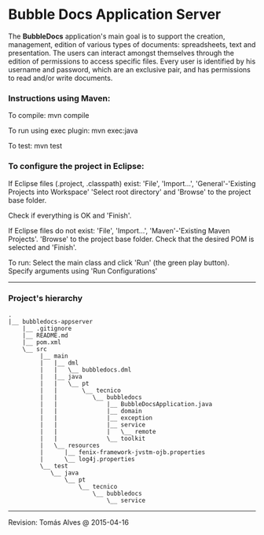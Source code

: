 # Bubble Docs Application Server

The **BubbleDocs** application's main goal is to support the creation, management, edition of various types of documents: spreadsheets, text and presentation. The users can interact amongst themselves through the edition of permissions to access specific files. Every user is identified by his username and password, which are an exclusive pair, and has permissions to read and/or write documents.

### Instructions using Maven:

To compile:
mvn compile

To run using exec plugin:
mvn exec:java

To test:
mvn test

### To configure the project in Eclipse:

If Eclipse files (.project, .classpath) exist: 'File', 'Import...', 'General'-'Existing Projects into Workspace' 'Select root directory' and 'Browse' to the project base folder.

Check if everything is OK and 'Finish'.

If Eclipse files do not exist:
'File', 'Import...', 'Maven'-'Existing Maven Projects'.
'Browse' to the project base folder.
Check that the desired POM is selected and 'Finish'.

To run:
Select the main class and click 'Run' (the green play button).
Specify arguments using 'Run Configurations'

***

### Project's hierarchy

    .
    |__ bubbledocs-appserver
        |__ .gitignore
        |__ README.md
        |__ pom.xml
        \__ src
             |__ main
             |   |__ dml
             |   |   \__ bubbledocs.dml
             |   |__ java
             |   |   \__ pt
             |   |       \__ tecnico
             |   |          \__ bubbledocs
             |   |              |__ BubbleDocsApplication.java
             |   |              |__ domain
             |   |              |__ exception
             |   |              |__ service
             |   |              |   \__ remote
             |   |              \__ toolkit
             |   \__ resources
             |      |__ fenix-framework-jvstm-ojb.properties
             |      \__ log4j.properties
             \__ test
                \__ java
                    \__ pt
                        \__ tecnico
                            \__ bubbledocs
                                \__ service
___________________

Revision: Tomás Alves @ 2015-04-16